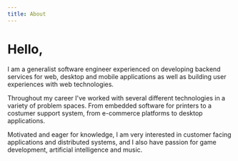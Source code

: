 ```yaml
---
title: About
---
```

# Hello,

I am a generalist software engineer experienced on developing backend services for web, desktop and mobile applications as well as building user experiences with web technologies.

Throughout my career I've worked with several different technologies in a variety of problem spaces. From embedded software for printers to a costumer support system, from e-commerce platforms to desktop applications.

Motivated and eager for knowledge, I am very interested in customer facing applications and distributed systems, and I also have passion for game development, artificial intelligence and music.


